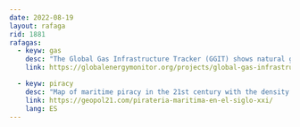 ```yaml
---
date: 2022-08-19
layout: rafaga
rid: 1881
rafagas:
  - keyw: gas
    desc: "The Global Gas Infrastructure Tracker (GGIT) shows natural gas infrastructure worldwide and tracks locations, status, size, history, ownership and industry trends"
    link: https://globalenergymonitor.org/projects/global-gas-infrastructure-tracker/tracker/

  - keyw: piracy
    desc: "Map of maritime piracy in the 21st century with the density of incidents between 2000 and 2020 grouped by the nearest exclusive economic zone (EEZ, 200 nautical miles off the coast of each nation)"
    link: https://geopol21.com/pirateria-maritima-en-el-siglo-xxi/
    lang: ES
---
```

